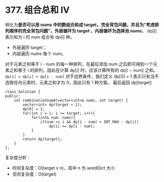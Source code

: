# 377. 组合总和 Ⅳ

转化为**是否可以用 nums 中的数组合和成 target，完全背包问题，并且为“考虑排列顺序的完全背包问题”，外层循环为 target ，内层循环为选择池 nums**。
dp[i] 表示和为 i 的 num 组合有 dp[i] 种。
- 外层遍历 target；
- 内层遍历 nums 每个 num。

对于元素之和等于 i - num 的每一种排列，在最后添加 num 之后即可得到一个元素之和等于 i 的排列，因此在计算 dp[i] 时，应该计算所有的 dp[i − num] 之和。
`dp[i] = dp[i] + dp[i - num]`
对于边界条件，我们定义 dp[0] = 1 表示只有当不选取任何元素时，元素之和才为 0，因此只有 1 种方案。
最后返回 dp[target]
```
class Solution {
public:
    int combinationSum4(vector<int>& nums, int target) {
        vector<int> dp(target + 1);
        dp[0] = 1;
        for(int i = 1; i <= target; i++){
            for(int& num: nums){
                if(num <= i && dp[i - num] < INT_MAX - dp[i])
                    dp[i] += dp[i - num];
            }
        }
        return dp[target];
    }
};
```

复杂度分析：
- 时间复杂度：O(target x n)，其中 n 为 wordDict 大小
- 空间复杂度：O(target)
